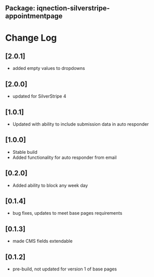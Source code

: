 ## Package: iqnection-silverstripe-appointmentpage
# Change Log

## [2.0.1]
- added empty values to dropdowns

## [2.0.0]
- updated for SilverStripe 4

## [1.0.1]
- Updated with ability to include submission data in auto responder

## [1.0.0]
- Stable build
- Added functionality for auto responder from email

## [0.2.0]
- Added ability to block any week day

## [0.1.4]
- bug fixes, updates to meet base pages requirements

## [0.1.3]
- made CMS fields extendable

## [0.1.2]
- pre-build, not updated for version 1 of base pages